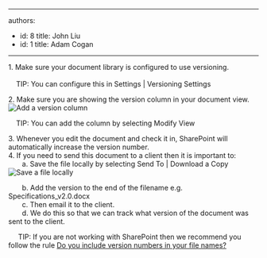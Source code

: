 

---
authors:
  - id: 8
    title: John Liu
  - id: 1
    title: Adam Cogan
---




<span class='intro'> 1.&#160;Make sure your document library is configured to use versioning.<br>
<br>
&#160;&#160;&#160; TIP&#58; You can configure this in Settings | Versioning Settings
 </span>


  <p>2.&#160;Make sure you are showing the version column in your document view. <span class="ms-rteCustom-ImageArea"><img border="0" src="/SoftwareDevelopment/RulesToBetterSharePoint/PublishingImages/VersionColumn_Small.jpg" alt="Add a version column" style="border-width&#58;0px;border-style&#58;solid;" /></span></p>
<p>&#160;&#160;&#160; TIP&#58; You can add the column by selecting Modify View</p>
<p>3.&#160;Whenever you edit the document and check it in, SharePoint will automatically increase the version number.<br>
4.&#160;If you need to send this document to a client then it is important to&#58;<br>
&#160;&#160;&#160;&#160;&#160; &#160;a.&#160;Save the file locally by selecting Send To | Download a Copy <span class="ms-rteCustom-ImageArea"><img border="0" src="/SoftwareDevelopment/RulesToBetterSharePoint/PublishingImages/SaveFileLocally_Small.jpg" alt="Save a file locally " style="border-width&#58;0px;border-style&#58;solid;" /></span></p>
<p>&#160;&#160;&#160;&#160;&#160;&#160; b.&#160;Add the version to the end of the filename e.g. Specifications_v2.0.docx<br>
&#160;&#160;&#160;&#160;&#160;&#160; c.&#160;Then email it to the client.<br>
&#160;&#160;&#160;&#160;&#160;&#160; d.&#160;We do this so that we can track what version of the document was sent to the client.</p>
<p>&#160;&#160;&#160;&#160; TIP&#58; If you are not working with SharePoint then we recommend you follow the rule <a href="http&#58;//www.ssw.com.au/ssw/Standards/Rules/RulesToBetterTechnicalDocumentation.aspx#VersionNumber">Do you include version numbers in your file names?</a></p>



